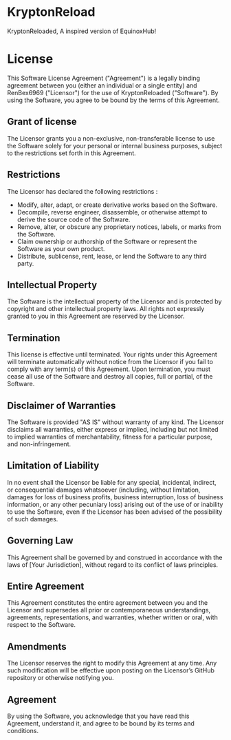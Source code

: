 # KryptonReload
KryptonReloaded, A inspired version of EquinoxHub!

# License
This Software License Agreement ("Agreement") is a legally binding agreement between you (either an individual or a single entity) and RenBex6969 ("Licensor") for the use of KryptonReloaded ("Software"). By using the Software, you agree to be bound by the terms of this Agreement.
## Grant of license
The Licensor grants you a non-exclusive, non-transferable license to use the Software solely for your personal or internal business purposes, subject to the restrictions set forth in this Agreement.
## Restrictions
The Licensor has declared the following restrictions :
* Modify, alter, adapt, or create derivative works based on the Software.
* Decompile, reverse engineer, disassemble, or otherwise attempt to derive the source code of the Software.
* Remove, alter, or obscure any proprietary notices, labels, or marks from the Software.
* Claim ownership or authorship of the Software or represent the Software as your own product.
* Distribute, sublicense, rent, lease, or lend the Software to any third party.
## Intellectual Property
The Software is the intellectual property of the Licensor and is protected by copyright and other intellectual property laws. All rights not expressly granted to you in this Agreement are reserved by the Licensor.
## Termination
This license is effective until terminated. Your rights under this Agreement will terminate automatically without notice from the Licensor if you fail to comply with any term(s) of this Agreement. Upon termination, you must cease all use of the Software and destroy all copies, full or partial, of the Software.
## Disclaimer of Warranties 
The Software is provided "AS IS" without warranty of any kind. The Licensor disclaims all warranties, either express or implied, including but not limited to implied warranties of merchantability, fitness for a particular purpose, and non-infringement.
## Limitation of Liability
In no event shall the Licensor be liable for any special, incidental, indirect, or consequential damages whatsoever (including, without limitation, damages for loss of business profits, business interruption, loss of business information, or any other pecuniary loss) arising out of the use of or inability to use the Software, even if the Licensor has been advised of the possibility of such damages.
## Governing Law
This Agreement shall be governed by and construed in accordance with the laws of [Your Jurisdiction], without regard to its conflict of laws principles.
## Entire Agreement
This Agreement constitutes the entire agreement between you and the Licensor and supersedes all prior or contemporaneous understandings, agreements, representations, and warranties, whether written or oral, with respect to the Software.
## Amendments
The Licensor reserves the right to modify this Agreement at any time. Any such modification will be effective upon posting on the Licensor’s GitHub repository or otherwise notifying you.
## Agreement
By using the Software, you acknowledge that you have read this Agreement, understand it, and agree to be bound by its terms and conditions.
